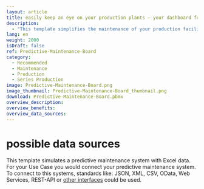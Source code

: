 ```yaml
---
layout: article
title: easily keep an eye on your production plants – your dashboard for predictive maintenance
description: 
  - "This template simplifies the maintenance of your production facilities. It makes the monitoring of your machines more efficient and provides reliable information about machine running times, the production process and also shows you possible failures so that you can take preventive action: In combination with a Predictive Maintenance Tool, this dashboard informs you about the time of the next expected machine failure and possible maintenance work to be carried out. It also displays current sensor data, such as temperature or vibrations per line in real-time. On the right hand side the current and future audits are listed. Download now and keep an eye on the next maintenance!"
lang: en
weight: 2000
isDraft: false
ref: Predictive-Maintenance-Board
category:
  - Recommended
  - Maintenance
  - Production
  - Series Production
image: Predictive-Maintenance-Board.png
image_thumbnail: Predictive-Maintenance-Board_thumbnail.png
download: Predictive-Maintenance-Board.pbmx
overview_description:
overview_benefits:
overview_data_sources:
---
```

# possible data sources

This template simulates a predictive maintenance system with Excel data. For your Use Case you would connect your predictive maintenance system. To connect to this systems, standards like: JSON, XML, CSV, OData, Web Services, REST-API or [other interfaces](https://peakboard.com/schnittstellen/) could be used.